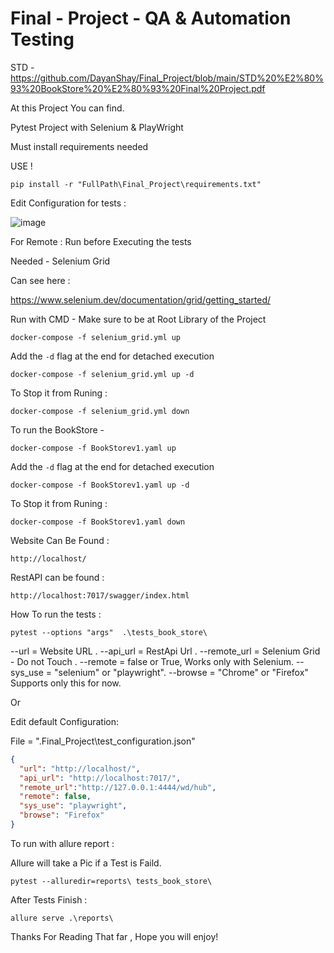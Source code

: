 # Final - Project - QA & Automation Testing


STD - https://github.com/DayanShay/Final_Project/blob/main/STD%20%E2%80%93%20BookStore%20%E2%80%93%20Final%20Project.pdf


At this Project You can find.

Pytest Project with Selenium & PlayWright

Must install requirements needed

USE !

```commandline
pip install -r "FullPath\Final_Project\requirements.txt"
```

Edit Configuration for tests :

![image](https://user-images.githubusercontent.com/108628136/191582056-0d55d543-a373-44a2-bd1e-a8bcc7bd311a.png)

For Remote : Run before Executing the tests

Needed - Selenium Grid

Can see here :

https://www.selenium.dev/documentation/grid/getting_started/


Run with CMD - Make sure to be at Root Library of the Project

```commandline
docker-compose -f selenium_grid.yml up
```


Add the `-d` flag at the end for detached execution

```commandline
docker-compose -f selenium_grid.yml up -d
```

To Stop it from Runing : 

```commandline
docker-compose -f selenium_grid.yml down
```


To run the BookStore - 


```commandline
docker-compose -f BookStorev1.yaml up
```


Add the `-d` flag at the end for detached execution

```commandline
docker-compose -f BookStorev1.yaml up -d
```

To Stop it from Runing : 

```commandline
docker-compose -f BookStorev1.yaml down
```

Website Can Be Found :

```URL
http://localhost/
```
RestAPI can be found : 

```URL
http://localhost:7017/swagger/index.html
```


How To run the tests : 


```commandline
pytest --options "args"  .\tests_book_store\  
```
--url = Website URL .
--api_url = RestApi Url .
--remote_url = Selenium Grid - Do not Touch .
--remote = false or True, Works only with Selenium.
--sys_use = "selenium" or "playwright".
--browse = "Chrome" or "Firefox" Supports only this for now.

Or 

Edit default Configuration:

File = ".Final_Project\test_configuration.json"
```json
{
  "url": "http://localhost/",
  "api_url": "http://localhost:7017/",
  "remote_url":"http://127.0.0.1:4444/wd/hub",
  "remote": false, 
  "sys_use": "playwright",
  "browse": "Firefox"
}
```


To run with allure report : 

Allure will take a Pic if a Test is Faild. 


```commandline
pytest --alluredir=reports\ tests_book_store\
```

After Tests Finish :

```commandline
allure serve .\reports\
```




Thanks For Reading That far , Hope you will enjoy! 
